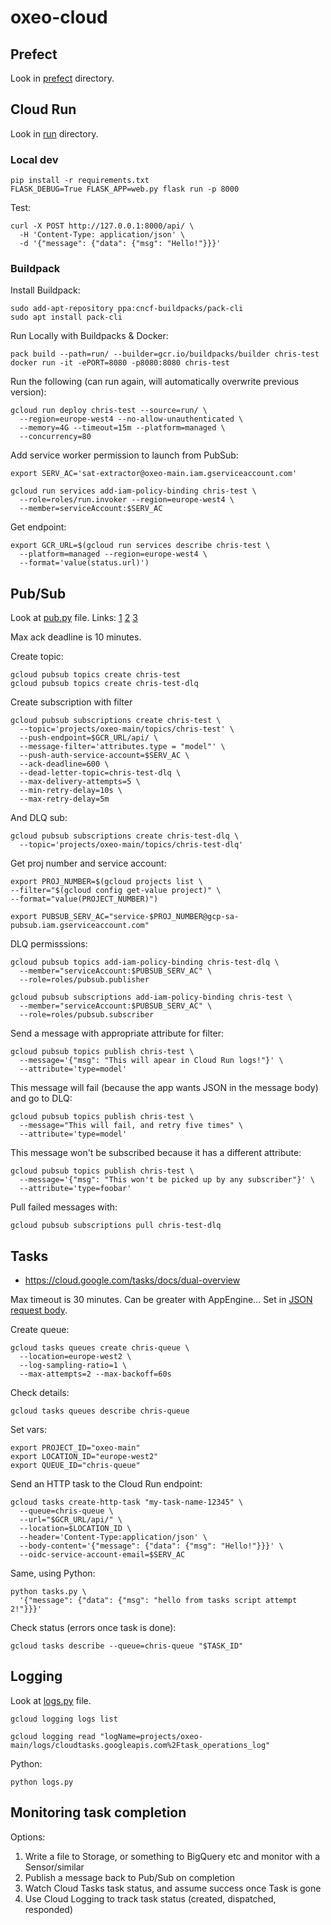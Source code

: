 # oxeo-cloud

## Prefect
Look in [prefect](./prefect/) directory.

## Cloud Run
Look in [run](./run/) directory.
### Local dev
```
pip install -r requirements.txt
FLASK_DEBUG=True FLASK_APP=web.py flask run -p 8000
```

Test:
```
curl -X POST http://127.0.0.1:8000/api/ \
  -H 'Content-Type: application/json' \
  -d '{"message": {"data": {"msg": "Hello!"}}}'
```

### Buildpack
Install Buildpack:
```
sudo add-apt-repository ppa:cncf-buildpacks/pack-cli
sudo apt install pack-cli
```

Run Locally with Buildpacks & Docker:
```
pack build --path=run/ --builder=gcr.io/buildpacks/builder chris-test
docker run -it -ePORT=8080 -p8080:8080 chris-test
```
Run the following (can run again, will automatically overwrite previous version):
```
gcloud run deploy chris-test --source=run/ \
  --region=europe-west4 --no-allow-unauthenticated \
  --memory=4G --timeout=15m --platform=managed \
  --concurrency=80
```

Add service worker permission to launch from PubSub:
```
export SERV_AC='sat-extractor@oxeo-main.iam.gserviceaccount.com'

gcloud run services add-iam-policy-binding chris-test \
  --role=roles/run.invoker --region=europe-west4 \
  --member=serviceAccount:$SERV_AC
```

Get endpoint:
```
export GCR_URL=$(gcloud run services describe chris-test \
  --platform=managed --region=europe-west4 \
  --format='value(status.url)')
```

## Pub/Sub
Look at [pub.py](./pub.py) file.
Links:
[1](https://cloud.google.com/pubsub/docs/building-pubsub-messaging-system)
[2](https://github.com/googleapis/python-pubsub/tree/main/samples/snippets/quickstart)
[3](https://cloud.google.com/pubsub/docs/samples/pubsub-publisher-retry-settings)

Max ack deadline is 10 minutes.

Create topic:
```
gcloud pubsub topics create chris-test
gcloud pubsub topics create chris-test-dlq
```

Create subscription with filter
```
gcloud pubsub subscriptions create chris-test \
  --topic='projects/oxeo-main/topics/chris-test' \
  --push-endpoint=$GCR_URL/api/ \
  --message-filter='attributes.type = "model"' \
  --push-auth-service-account=$SERV_AC \
  --ack-deadline=600 \
  --dead-letter-topic=chris-test-dlq \
  --max-delivery-attempts=5 \
  --min-retry-delay=10s \
  --max-retry-delay=5m
```

And DLQ sub:
```
gcloud pubsub subscriptions create chris-test-dlq \
  --topic='projects/oxeo-main/topics/chris-test-dlq'
```

Get proj number and service account:
```
export PROJ_NUMBER=$(gcloud projects list \
--filter="$(gcloud config get-value project)" \
--format="value(PROJECT_NUMBER)")

export PUBSUB_SERV_AC="service-$PROJ_NUMBER@gcp-sa-pubsub.iam.gserviceaccount.com"
```

DLQ permisssions:
```
gcloud pubsub topics add-iam-policy-binding chris-test-dlq \
  --member="serviceAccount:$PUBSUB_SERV_AC" \
  --role=roles/pubsub.publisher

gcloud pubsub subscriptions add-iam-policy-binding chris-test \
  --member="serviceAccount:$PUBSUB_SERV_AC" \
  --role=roles/pubsub.subscriber
```

Send a message with appropriate attribute for filter:
```
gcloud pubsub topics publish chris-test \
  --message='{"msg": "This will apear in Cloud Run logs!"}' \
  --attribute='type=model'
```

This message will fail (because the app wants JSON in the message body) and go to DLQ:
```
gcloud pubsub topics publish chris-test \
  --message="This will fail, and retry five times" \
  --attribute='type=model'
```

This message won't be subscribed because it has a different attribute:
```
gcloud pubsub topics publish chris-test \
  --message='{"msg": "This won't be picked up by any subscriber"}' \
  --attribute='type=foobar'
```

Pull failed messages with:
```
gcloud pubsub subscriptions pull chris-test-dlq
```

## Tasks
- https://cloud.google.com/tasks/docs/dual-overview

Max timeout is 30 minutes. Can be greater with AppEngine... Set in [JSON request body](https://cloud.google.com/tasks/docs/reference/rest/v2/projects.locations.queues.tasks).

Create queue:
```
gcloud tasks queues create chris-queue \
  --location=europe-west2 \
  --log-sampling-ratio=1 \
  --max-attempts=2 --max-backoff=60s
```

Check details:
```
gcloud tasks queues describe chris-queue
```

Set vars:
```
export PROJECT_ID="oxeo-main"
export LOCATION_ID="europe-west2"
export QUEUE_ID="chris-queue"
```

Send an HTTP task to the Cloud Run endpoint:
```
gcloud tasks create-http-task "my-task-name-12345" \
  --queue=chris-queue \
  --url="$GCR_URL/api/" \
  --location=$LOCATION_ID \
  --header='Content-Type:application/json' \
  --body-content='{"message": {"data": {"msg": "Hello!"}}}' \
  --oidc-service-account-email=$SERV_AC
```

Same, using Python:
```
python tasks.py \
  '{"message": {"data": {"msg": "hello from tasks script attempt 2!"}}}'
```

Check status (errors once task is done):
```
gcloud tasks describe --queue=chris-queue "$TASK_ID"
```

## Logging
Look at [logs.py](./logs.py) file.
```
gcloud logging logs list

gcloud logging read "logName=projects/oxeo-main/logs/cloudtasks.googleapis.com%2Ftask_operations_log"
```

Python:
```
python logs.py
```

## Monitoring task completion
Options:
1. Write a file to Storage, or something to BigQuery etc and monitor with a Sensor/similar
2. Publish a message back to Pub/Sub on completion
3. Watch Cloud Tasks task status, and assume success once Task is gone
4. Use Cloud Logging to track task status (created, dispatched, responded)
